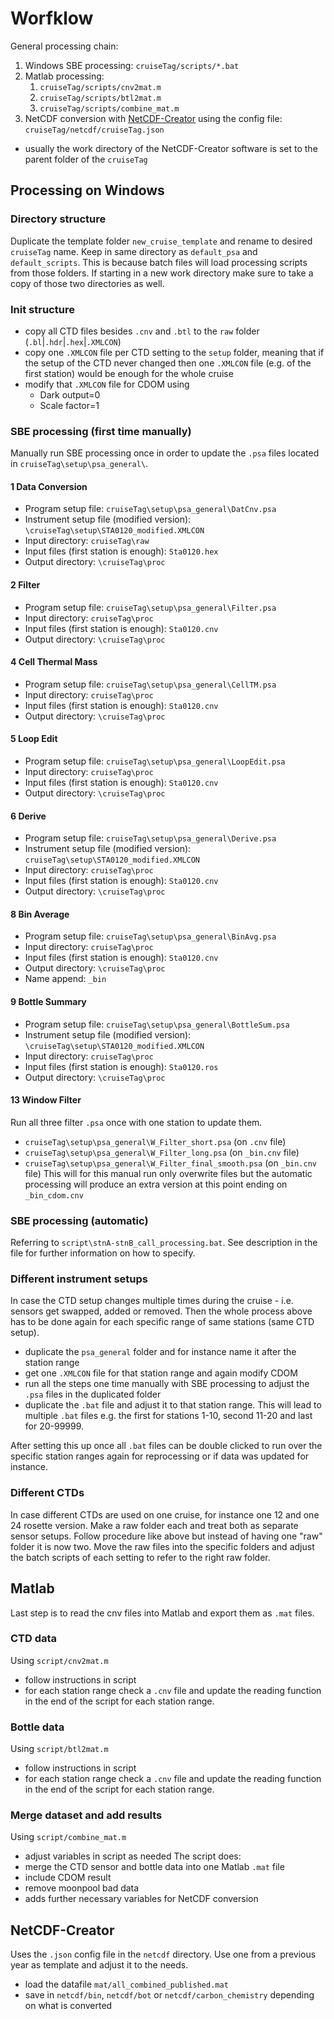 # Worfklow
General processing chain:
1. Windows SBE processing: `cruiseTag/scripts/*.bat`
2. Matlab processing:
    1. `cruiseTag/scripts/cnv2mat.m`
    2. `cruiseTag/scripts/btl2mat.m`
    3. `cruiseTag/scripts/combine_mat.m`
3. NetCDF conversion with [NetCDF-Creator](https://gitlab.com/npolar/netcdf-creator) using the config file: `cruiseTag/netcdf/cruiseTag.json`
  - usually the work directory of the NetCDF-Creator software is set to the parent folder of the `cruiseTag`



## Processing on Windows
### Directory structure
Duplicate the template folder `new_cruise_template` and rename to desired `cruiseTag` name. Keep in same directory as `default_psa` and `default_scripts`. This is because batch files will load processing scripts from those folders. If starting in a new work directory make sure to take a copy of those two directories as well.


### Init structure
- copy all CTD files besides `.cnv` and `.btl` to the `raw` folder (`.bl`|`.hdr`|`.hex`|`.XMLCON`)
- copy one `.XMLCON` file per CTD setting to the `setup` folder, meaning that if the setup of the CTD never changed then one `.XMLCON` file (e.g. of the first station) would be enough for the whole cruise
- modify that `.XMLCON` file for CDOM using
  - Dark output=0
  - Scale factor=1


### SBE processing (first time manually)
Manually run SBE processing once in order to update the `.psa` files located in `cruiseTag\setup\psa_general\`.

#### 1 Data Conversion
- Program setup file: `cruiseTag\setup\psa_general\DatCnv.psa`
- Instrument setup file (modified version): `\cruiseTag\setup\STA0120_modified.XMLCON`
- Input directory: `cruiseTag\raw`
- Input files (first station is enough): `Sta0120.hex`
- Output directory: `\cruiseTag\proc`

#### 2 Filter
- Program setup file: `cruiseTag\setup\psa_general\Filter.psa`
- Input directory: `cruiseTag\proc`
- Input files (first station is enough): `Sta0120.cnv`
- Output directory: `\cruiseTag\proc`

#### 4 Cell Thermal Mass
- Program setup file: `cruiseTag\setup\psa_general\CellTM.psa`
- Input directory: `cruiseTag\proc`
- Input files (first station is enough): `Sta0120.cnv`
- Output directory: `\cruiseTag\proc`

#### 5 Loop Edit
- Program setup file: `cruiseTag\setup\psa_general\LoopEdit.psa`
- Input directory: `cruiseTag\proc`
- Input files (first station is enough): `Sta0120.cnv`
- Output directory: `\cruiseTag\proc`

#### 6 Derive
- Program setup file: `cruiseTag\setup\psa_general\Derive.psa`
- Instrument setup file (modified version): `cruiseTag\setup\STA0120_modified.XMLCON`
- Input directory: `cruiseTag\proc`
- Input files (first station is enough): `Sta0120.cnv`
- Output directory: `\cruiseTag\proc`

#### 8 Bin Average
- Program setup file: `cruiseTag\setup\psa_general\BinAvg.psa`
- Input directory: `cruiseTag\proc`
- Input files (first station is enough): `Sta0120.cnv`
- Output directory: `\cruiseTag\proc`
- Name append: `_bin`

#### 9 Bottle Summary
- Program setup file: `cruiseTag\setup\psa_general\BottleSum.psa`
- Instrument setup file (modified version): `\cruiseTag\setup\STA0120_modified.XMLCON`
- Input directory: `cruiseTag\proc`
- Input files (first station is enough): `Sta0120.ros`
- Output directory: `\cruiseTag\proc`

#### 13 Window Filter
Run all three filter `.psa` once with one station to update them.
- `cruiseTag\setup\psa_general\W_Filter_short.psa` (on `.cnv` file)
- `cruiseTag\setup\psa_general\W_Filter_long.psa` (on `_bin.cnv` file)
- `cruiseTag\setup\psa_general\W_Filter_final_smooth.psa` (on `_bin.cnv` file)
This will for this manual run only overwrite files but the automatic processing will produce an extra version at this point ending on `_bin_cdom.cnv`


### SBE processing (automatic)
Referring to `script\stnA-stnB_call_processing.bat`. See description in the file for further information on how to specify.

### Different instrument setups
In case the CTD setup changes multiple times during the cruise - i.e. sensors get swapped, added or removed. Then the whole process above has to be done again for each specific range of same stations (same CTD setup).
- duplicate the `psa_general` folder and for instance name it after the station range
- get one `.XMLCON` file for that station range and again modify CDOM
- run all the steps one time manually with SBE processing to adjust the `.psa` files in the duplicated folder
- duplicate the `.bat` file and adjust it to that station range. This will lead to multiple `.bat` files e.g. the first for stations 1-10, second 11-20 and last for 20-99999.

After setting this up once all `.bat` files can be double clicked to run over the specific station ranges again for reprocessing or if data was updated for instance.


### Different CTDs
In case different CTDs are used on one cruise, for instance one 12 and one 24 rosette version.
Make a raw folder each and treat both as separate sensor setups. Follow procedure like above but instead of having one "raw" folder it is now two. Move the raw files into the specific folders and adjust the batch scripts of each setting to refer to the right raw folder.



## Matlab
Last step is to read the cnv files into Matlab and export them as `.mat` files. 


### CTD data
Using `script/cnv2mat.m`
- follow instructions in script
- for each station range check a `.cnv` file and update the reading function in the end of the script for each station range.


### Bottle data
Using `script/btl2mat.m`
- follow instructions in script
- for each station range check a `.cnv` file and update the reading function in the end of the script for each station range.


### Merge dataset and add results
Using `script/combine_mat.m`
- adjust variables in script as needed
The script does:
- merge the CTD sensor and bottle data into one Matlab `.mat` file 
- include CDOM result
- remove moonpool bad data
- adds further necessary variables for NetCDF conversion


## NetCDF-Creator
Uses the `.json` config file in the `netcdf` directory. Use one from a previous year as template and adjust it to the needs.
- load the datafile `mat/all_combined_published.mat`
- save in `netcdf/bin`, `netcdf/bot` or `netcdf/carbon_chemistry` depending on what is converted
